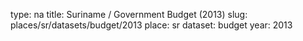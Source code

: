 type: na
title: Suriname / Government Budget (2013)
slug: places/sr/datasets/budget/2013
place: sr
dataset: budget
year: 2013
